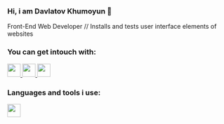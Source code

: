 ### Hi, i am Davlatov Khumoyun 👋
Front-End Web Developer // Installs and tests user interface elements of websites

### You can get intouch with:
<a href="https://www.linkedin.com/in/khumoyun-davlatov">
  <img src="https://www.freeiconspng.com/uploads/linkedin-logo-3.png" width="30px">
</a>
<a href="https://www.instagram.com/davlatovkhumoyun_01">
  <img src="http://www.visioled.net/en/wp-content/uploads/sites/2/2015/04/instagram-Logo-PNG-Transparent-Background-download.png"  width="30px">
</a>
<a href="https://t.me/davlatovs_88">
  <img src="https://upload.wikimedia.org/wikipedia/commons/thumb/8/82/Telegram_logo.svg/512px-Telegram_logo.svg.png" width="30px" > 
</a>

### Languages and tools i use:

<code><img src="https://upload.wikimedia.org/wikipedia/commons/thumb/0/00/HTML5_logo_black.svg/1024px-HTML5_logo_black.svg.png"   width="30px"></code>

